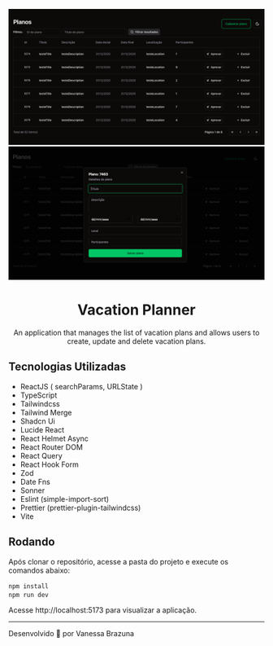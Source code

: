 ![Cover](./.github/cover.png)
![Cover](./.github/cover2.png)

<h1 align="center"> Vacation Planner </h1>

<p align="center"> 
  An application that manages the list of vacation plans and allows users to create, update and delete vacation plans.
</p>

## Tecnologias Utilizadas

- ReactJS ( searchParams, URLState )
- TypeScript
- Tailwindcss
- Tailwind Merge
- Shadcn Ui
- Lucide React
- React Helmet Async
- React Router DOM
- React Query
- React Hook Form
- Zod
- Date Fns
- Sonner
- Eslint (simple-import-sort)
- Prettier (prettier-plugin-tailwindcss)
- Vite

## Rodando

Após clonar o repositório, acesse a pasta do projeto e execute os comandos abaixo:

```sh
npm install
npm run dev
```

Acesse http://localhost:5173 para visualizar a aplicação.

<!--START_SECTION:footer-->

---

Desenvolvido 💚 por Vanessa Brazuna

<!--END_SECTION:footer-->

